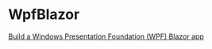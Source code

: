 # WpfBlazor

[Build a Windows Presentation Foundation (WPF) Blazor app](https://learn.microsoft.com/en-us/aspnet/core/blazor/hybrid/tutorials/wpf/)
